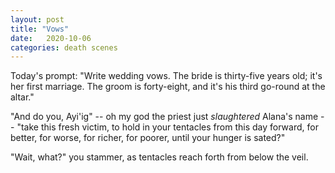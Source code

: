 ```yaml
---
layout: post
title: "Vows"
date:   2020-10-06
categories: death scenes
---
```

Today's prompt: "Write wedding vows. The bride is thirty-five years old; it's her first marriage. The groom is forty-eight, and it's his third go-round at the altar."

"And do you, Ayi'ig" -- oh my god the priest just _slaughtered_ Alana's name -- "take this fresh victim, to hold in your tentacles from this day forward, for better, for worse, for richer, for poorer, until your hunger is sated?"

"Wait, what?" you stammer, as tentacles reach forth from below the veil.
